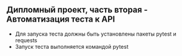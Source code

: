 ﻿## Дипломный проект, часть вторая - Автоматизация теста к API
- Для запуска теста должны быть установлены пакеты pytest и requests
- Запуск теста выполняется командой pytest